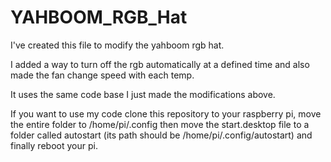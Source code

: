 # YAHBOOM_RGB_Hat

I've created this file to modify the yahboom rgb hat.

I added a way to turn off the rgb automatically at a defined time and also made the fan change speed with each temp.

It uses the same code base I just made the modifications above.

If you want to use my code clone this repository to your raspberry pi, move the entire folder to /home/pi/.config then move the start.desktop file to a folder called autostart (its path should be /home/pi/.config/autostart) and finally reboot your pi.
